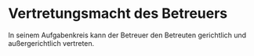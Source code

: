 # Vertretungsmacht des Betreuers

In seinem Aufgabenkreis kann der Betreuer den Betreuten gerichtlich und außergerichtlich vertreten.